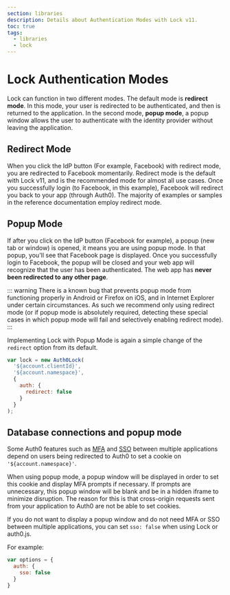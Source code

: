 ```yaml
---
section: libraries
description: Details about Authentication Modes with Lock v11.
toc: true
tags:
  - libraries
  - lock
---
```

# Lock Authentication Modes

Lock can function in two different modes. The default mode is **redirect mode**. In this mode, your user is redirected to be authenticated, and then is returned to the application. In the second mode, **popup mode**, a popup window allows the user to authenticate with the identity provider without leaving the application.

## Redirect Mode

When you click the IdP button (For example, Facebook) with redirect mode, you are redirected to Facebook momentarily. Redirect mode is the default with Lock v11, and is the recommended mode for almost all use cases. Once you successfully login (to Facebook, in this example), Facebook will redirect you back to your app (through Auth0). The majority of examples or samples in the reference documentation employ redirect mode.

## Popup Mode

If after you click on the IdP button (Facebook for example), a popup (new tab or window) is opened, it means you are using popup mode. In that popup, you'll see that Facebook page is displayed. Once you successfully login to Facebook, the popup will be closed and your web app will recognize that the user has been authenticated. The web app has **never been redirected to any other page**.

::: warning
There is a known bug that prevents popup mode from functioning properly in Android or Firefox on iOS, and in Internet Explorer under certain circumstances. As such we recommend only using redirect mode (or if popup mode is absolutely required, detecting these special cases in which popup mode will fail and selectively enabling redirect mode).
:::

Implementing Lock with Popup Mode is again a simple change of the `redirect` option from its default.

```js
var lock = new Auth0Lock(
  '${account.clientId}',
  '${account.namespace}',
  {
    auth: {
      redirect: false
    }
  }
);
```

## Database connections and popup mode

Some Auth0 features such as [MFA](/multifactor-authentication) and [SSO](/sso/single-sign-on) between multiple applications depend on users being redirected to Auth0 to set a cookie on `'${account.namespace}'`.

When using popup mode, a popup window will be displayed in order to set this cookie and display MFA prompts if necessary. If prompts are unnecessary, this popup window will be blank and be in a hidden iframe to minimize disruption. The reason for this is that cross-origin requests sent from your application to Auth0 are not be able to set cookies.

If you do not want to display a popup window and do not need MFA or SSO between multiple applications, you can set `sso: false` when using Lock or auth0.js.

For example:

```js
var options = {
  auth: {
    sso: false
  }
}
```
